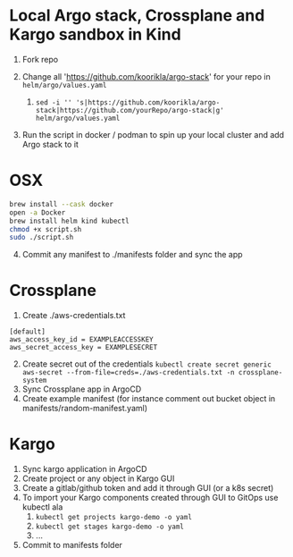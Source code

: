 # Local Argo stack, Crossplane and Kargo sandbox in Kind

1. Fork repo
2. Change all 'https://github.com/koorikla/argo-stack' for your repo in `helm/argo/values.yaml`
   1. `sed -i '' 's|https://github.com/koorikla/argo-stack|https://github.com/yourRepo/argo-stack|g' helm/argo/values.yaml`

3. Run the script in docker / podman to spin up your local cluster and add Argo stack to it
 
# OSX
```bash
brew install --cask docker
open -a Docker
brew install helm kind kubectl
chmod +x script.sh
sudo ./script.sh
```

4. Commit any manifest to ./manifests folder and sync the app


# Crossplane

1. Create ./aws-credentials.txt
```
[default]  
aws_access_key_id = EXAMPLEACCESSKEY  
aws_secret_access_key = EXAMPLESECRET
```
2. Create secret out of the credentials
`kubectl create secret generic aws-secret --from-file=creds=./aws-credentials.txt -n crossplane-system`
3. Sync Crossplane app in ArgoCD
4. Create example manifest (for instance comment out bucket object in manifests/random-manifest.yaml)

# Kargo
1. Sync kargo application in ArgoCD
2. Create project or any object in Kargo GUI
3. Create a gitlab/github token and add it through GUI (or a k8s secret)
4. To import your Kargo components created through GUI to GitOps use kubectl ala
   1. `kubectl get projects kargo-demo -o yaml`
   2. `kubectl get stages kargo-demo -o yaml`
   3. ...
5. Commit to manifests folder